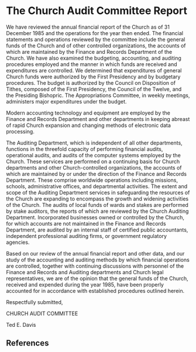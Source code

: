 # The Church Audit Committee Report

We have reviewed the annual financial report of the Church as of 31 December
1985 and the operations for the year then ended. The financial statements and
operations reviewed by the committee include the general funds of the Church
and of other controlled organizations, the accounts of which are maintained by
the Finance and Records Department of the Church. We have also examined the
budgeting, accounting, and auditing procedures employed and the manner in
which funds are received and expenditures are controlled. We determined that
expenditures of general Church funds were authorized by the First Presidency
and by budgetary procedures. The budget is authorized by the Council on
Disposition of Tithes, composed of the First Presidency, the Council of the
Twelve, and the Presiding Bishopric. The Appropriations Committee, in weekly
meetings, administers major expenditures under the budget.

Modern accounting technology and equipment are employed by the Finance and
Records Department and other departments in keeping abreast of rapid Church
expansion and changing methods of electronic data processing.

The Auditing Department, which is independent of all other departments,
functions in the threefold capacity of performing financial audits,
operational audits, and audits of the computer systems employed by the Church.
These services are performed on a continuing basis for Church departments and
other Church-controlled organizations, the accounts of which are maintained by
or under the direction of the Finance and Records Department. These comprise
worldwide operations including missions, schools, administrative offices, and
departmental activities. The extent and scope of the Auditing Department
services in safeguarding the resources of the Church are expanding to
encompass the growth and widening activities of the Church. The audits of
local funds of wards and stakes are performed by stake auditors, the reports
of which are reviewed by the Church Auditing Department. Incorporated
businesses owned or controlled by the Church, for which accounts are not
maintained in the Finance and Records Department, are audited by an internal
staff of certified public accountants, independent professional auditing
firms, or government regulatory agencies.

Based on our review of the annual financial report and other data, and our
study of the accounting and auditing methods by which financial operations are
controlled, together with continuing discussions with personnel of the Finance
and Records and Auditing departments and Church legal representatives, we are
of the opinion that the general funds of the Church, received and expended
during the year 1985, have been properly accounted for in accordance with
established procedures outlined herein.

Respectfully submitted,

CHURCH AUDIT COMMITTEE

Ted E. Davis

## References

